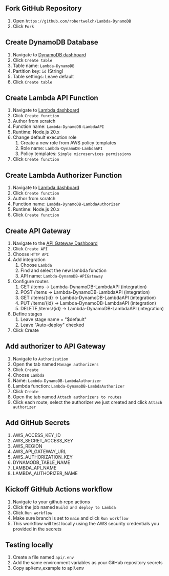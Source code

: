 ## Fork GitHub Repository
1. Open `https://github.com/robertwelch/Lambda-DynamoDB`
2. Click `Fork`

## Create DynamoDB Database
1. Navigate to [DynamoDB dashboard](https://us-east-1.console.aws.amazon.com/dynamodbv2/home#service)
2. Click `Create table`
3. Table name: `Lambda-DynamoDB`
4. Partition key: `id` (String)
5. Table settings: Leave default
6. Click `Create table`

## Create Lambda API Function
1. Navigate to [Lambda dashboard](https://us-east-1.console.aws.amazon.com/lambda/home)
2. Click `Create function`
3. Author from scratch
4. Function name: `Lambda-DynamoDB-LambdaAPI`
5. Runtime: Node.js 20.x
6. Change default execution role
   1. Create a new role from AWS policy templates
   2. Role name: `Lambda-DynamoDB-LambdaAPI`
   3. Policy templates: `Simple microservices permissions`
7.  Click `Create function`

## Create Lambda Authorizer Function
1. Navigate to [Lambda dashboard](https://us-east-1.console.aws.amazon.com/lambda/home)
2. Click `Create function`
3. Author from scratch
4. Function name: `Lambda-DynamoDB-LambdaAuthorizer`
5. Runtime: Node.js 20.x
6. Click `Create function`

## Create API Gateway
1. Navigate to the [API Gateway Dashboard](https://us-east-1.console.aws.amazon.com/apigateway/main/apis)
2. Click `Create API`
3. Choose `HTTP API`
4. Add integration
   1. Choose `Lambda`
   2. Find and select the new lambda function
   3. API name: `Lambda-DynamoDB-APIGateway`
5. Configure routes
   1.  GET /items -> Lambda-DynamoDB-LambdaAPI (integration)
   2.  POST /items -> Lambda-DynamoDB-LambdaAPI (integration)
   3.  GET /items/{id} -> Lambda-DynamoDB-LambdaAPI (integration)
   4.  PUT /items/{id} -> Lambda-DynamoDB-LambdaAPI (integration)
   5.  DELETE /items/{id} -> Lambda-DynamoDB-LambdaAPI (integration)
6.  Define stages
    1.  Leave stage name = "$default"
    2.  Leave "Auto-deploy" checked
7.  Click Create

## Add authorizer to API Gateway
1. Navigate to `Authorization`
2. Open the tab named `Manage authorizers`
3. Click `Create`
4. Choose `Lambda`
5. Name: `Lambda-DynamoDB-LambdaAuthorizer`
6. Lambda function: `Lambda-DynamoDB-LambdaAuthorizer`
7. Click `Create`
8. Open the tab named `Attach authorizers to routes`
9. Click each route, select the authorizer we just created and click `Attach authorizer`

## Add GitHub Secrets
1. AWS_ACCESS_KEY_ID
2. AWS_SECRET_ACCESS_KEY
3. AWS_REGION
4. AWS_API_GATEWAY_URL
5. AWS_AUTHORIZATION_KEY
6. DYNAMODB_TABLE_NAME
7. LAMBDA_API_NAME
8. LAMBDA_AUTHORIZER_NAME

## Kickoff GitHub Actions workflow
1. Navigate to your github repo actions
2. Click the job named `Build and deploy to Lambda`
3. Click `Run workflow`
4. Make sure branch is set to `main` and click `Run workflow`
5. This workflow will test locally using the AWS security credentials you provided in the secrets

## Testing locally
1. Create a file named `api/.env`
2. Add the same environment variables as your GitHub repository secrets
3. Copy api/env_example to api/.env